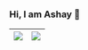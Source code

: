 ### Hi, I am Ashay 👋

<!--
**ashay1001/ashay1001** is a ✨ _special_ ✨ repository because its `README.md` (this file) appears on your GitHub profile.

Here are some ideas to get you started:

- 🔭 I’m currently working on ...
- 🌱 I’m currently learning ...
- 👯 I’m looking to collaborate on ...
- 🤔 I’m looking for help with ...
- 💬 Ask me about ...
- 📫 How to reach me: ...
- 😄 Pronouns: ...
- ⚡ Fun fact: ...
- 🌱 
- 📫 How to reach me: [Email](mailto:ashay165@gmail.com?subject=[GitHub])
-->

|<img src="https://github-readme-stats.vercel.app/api?username=ashay1001&count_private=true&show_icons=true&hide=contribs,prs,issues&hide_border=true&custom_title=Total%20Commits"> | <img src="https://github-readme-stats.vercel.app/api/top-langs/?username=ashay1001&layout=compact&show_icons=true&exclude_repo=AppEngine_Weather&hide_border=true"> |
| ------------- | ------------- |
